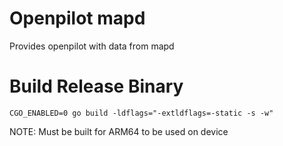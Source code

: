 # Openpilot mapd
Provides openpilot with data from mapd

# Build Release Binary
```
CGO_ENABLED=0 go build -ldflags="-extldflags=-static -s -w"
```

NOTE: Must be built for ARM64 to be used on device
